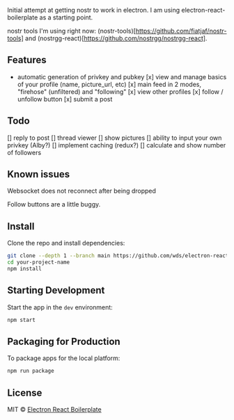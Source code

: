Initial attempt at getting nostr to work in electron. I am using electron-react-boilerplate as a starting point.

nostr tools I'm using right now: (nostr-tools)[https://github.com/fiatjaf/nostr-tools] and (nostrgg-react)[https://github.com/nostrgg/nostrgg-react].

## Features

- automatic generation of privkey and pubkey
[x] view and manage basics of your profile (name, picture_url, etc)
[x] main feed in 2 modes, "firehose" (unfiltered) and "following"
[x] view other profiles
[x] follow / unfollow button
[x] submit a post

## Todo

[] reply to post
[] thread viewer
[] show pictures
[] ability to input your own privkey (Alby?)
[] implement caching (redux?)
[] calculate and show number of followers

## Known issues

Websocket does not reconnect after being dropped

Follow buttons are a little buggy.

## Install

Clone the repo and install dependencies:

```bash
git clone --depth 1 --branch main https://github.com/wds/electron-react-boilerplate-nostr.git your-project-name
cd your-project-name
npm install
```

## Starting Development

Start the app in the `dev` environment:

```bash
npm start
```

## Packaging for Production

To package apps for the local platform:

```bash
npm run package
```

## License

MIT © [Electron React Boilerplate](https://github.com/electron-react-boilerplate)
